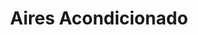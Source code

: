 ---
title: "Aires Acondicionado"
url: /usulutan/aires-acondicionado/
shop: reparación de automóviles
---